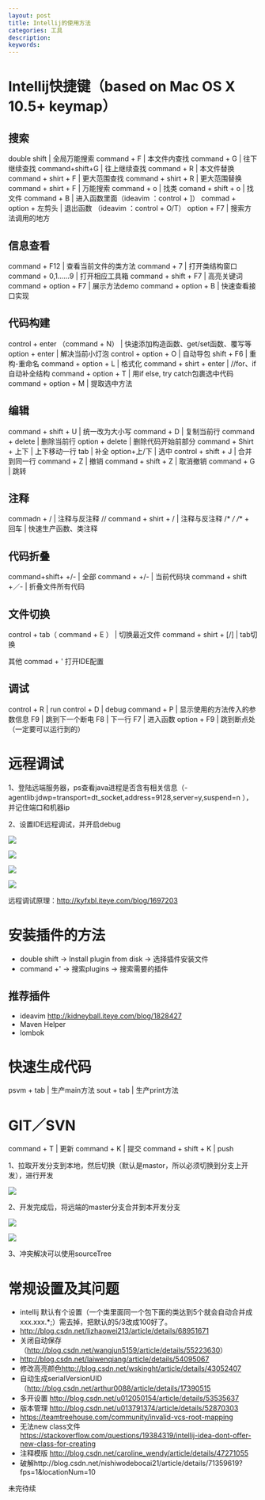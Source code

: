 ```yaml
---
layout: post
title: Intellij的使用方法
categories: 工具
description: 
keywords: 
---
```



# Intellij快捷键（based on Mac OS X 10.5+ keymap）

## 搜索
double shift  | 全局万能搜索
command + F  |  本文件内查找
command + G  | 往下继续查找
command+shift+G  | 往上继续查找
command + R  | 本文件替换
command + shirt + F  | 更大范围查找
command + shirt + R  | 更大范围替换
command + shirt + F  | 万能搜索
command + o  | 找类
comand + shift + o  | 找文件
command + B  | 进入函数里面（ideavim ：control + ]）
commad + option + 左剪头 | 退出函数 （ideavim ：control + O/T）
option + F7  | 搜索方法调用的地方 


## 信息查看
command + F12  | 查看当前文件的类方法
command + 7  | 打开类结构窗口
command + 0,1……9  | 打开相应工具箱
command + shift + F7  | 高亮关键词
command + option + F7  | 展示方法demo
command + option + B  | 快速查看接口实现


## 代码构建
control + enter （command + N） | 快速添加构造函数、get/set函数、覆写等
option + enter  | 解决当前小灯泡
control + option + O  | 自动导包
shift + F6  | 重构-重命名
command + option + L  | 格式化
command + shirt + enter  | //for、if自动补全结构
command + option + T  | 用if else, try catch包裹选中代码
command + option + M  | 提取选中方法


## 编辑
command + shift + U  | 统一改为大小写
command + D  | 复制当前行
command + delete  | 删除当前行
option + delete  | 删除代码开始前部分
command + Shirt + 上下  | 上下移动一行
tab  | 补全
option+上/下  | 选中
control + shift + J  | 合并到同一行
command + Z  | 撤销
command + shift + Z  | 取消撤销
command + G  | 跳转

## 注释
commadn + /  | 注释与反注释 //
command + shirt + /   | 注释与反注释 /* */
/** + 回车  | 快速生产函数、类注释

## 代码折叠
command+shift+ +/-  | 全部
command  + +/-   | 当前代码块
command + shift +／-  | 折叠文件所有代码

## 文件切换
control + tab（ command + E ）  | 切换最近文件
command + shirt + [/]  | tab切换 

其他
commad + ' 打开IDE配置

## 调试
control + R  | run
control + D  | debug
command + P  | 显示使用的方法传入的参数信息
F9  | 跳到下一个断电
F8  | 下一行
F7  | 进入函数
option + F9  | 跳到断点处（一定要可以运行到的）

# 远程调试

1、登陆远端服务器，ps查看java进程是否含有相关信息（-agentlib:jdwp=transport=dt_socket,address=9128,server=y,suspend=n ），并记住端口和机器ip


2、设置IDE远程调试，并开启debug

![](/images/posts/2017-06-01-intellij.md/1.png)

![](/images/posts/2017-06-01-intellij.md/2.png)

![](/images/posts/2017-06-01-intellij.md/3.png)

![](/images/posts/2017-06-01-intellij.md/4.png)

远程调试原理：<http://kyfxbl.iteye.com/blog/1697203>


# 安装插件的方法
- double shift  -> Install plugin from disk -> 选择插件安装文件
- command +' -> 搜索plugins -> 搜索需要的插件

## 推荐插件
- ideavim <http://kidneyball.iteye.com/blog/1828427>
- Maven Helper
- lombok


# 快速生成代码

psvm + tab | 生产main方法
sout + tab  | 生产print方法


# GIT／SVN

command + T | 更新
command + K | 提交
command + shift + K | push 

1、拉取开发分支到本地，然后切换（默认是mastor，所以必须切换到分支上开发），进行开发

![](/images/posts/2017-06-01-intellij.md/5.png)

2、开发完成后，将远端的master分支合并到本开发分支

![](/images/posts/2017-06-01-intellij.md/6.png)

![](/images/posts/2017-06-01-intellij.md/7.png)


3、冲突解决可以使用sourceTree


# 常规设置及其问题

- intellij 默认有个设置（一个类里面同一个包下面的类达到5个就会自动合并成xxx.xxx.*;）需去掉，把默认的5/3改成100好了。
- <http://blog.csdn.net/lizhaowei213/article/details/68951671>
- 关闭自动保存（<http://blog.csdn.net/wangjun5159/article/details/55223630>）
- <http://blog.csdn.net/laiwenqiang/article/details/54095067>
- 修改高亮颜色<http://blog.csdn.net/wskinght/article/details/43052407>
- 自动生成serialVersionUID（<http://blog.csdn.net/arthur0088/article/details/17390515>
- 多开设置 http://blog.csdn.net/u012050154/article/details/53535637
- 版本管理 http://blog.csdn.net/u013791374/article/details/52870303
- https://teamtreehouse.com/community/invalid-vcs-root-mapping
- 无法new class文件 https://stackoverflow.com/questions/19384319/intellij-idea-dont-offer-new-class-for-creating
- 注释模版 http://blog.csdn.net/caroline_wendy/article/details/47271055
- 破解http://blog.csdn.net/nishiwodebocai21/article/details/71359619?fps=1&locationNum=10


 未完待续





